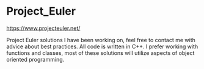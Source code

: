 # Project_Euler
https://www.projecteuler.net/

Project Euler solutions I have been working on, feel free to contact me with advice about best practices. All code is written in C++. I prefer working with functions and classes, most of these solutions will utilize aspects of object oriented programming.